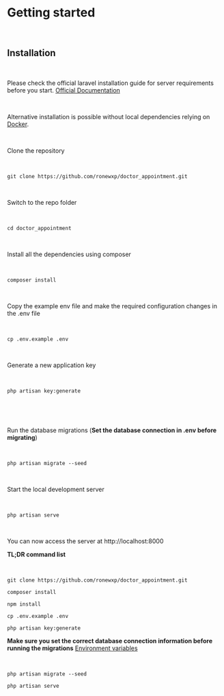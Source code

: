 # Getting started

​

## Installation

​

Please check the official laravel installation guide for server requirements before you start. [Official Documentation](https://laravel.com/docs/8.x)

​

Alternative installation is possible without local dependencies relying on [Docker](#docker). 

​

Clone the repository

​

    git clone https://github.com/ronewxp/doctor_appointment.git
​

Switch to the repo folder

​

    cd doctor_appointment

​

Install all the dependencies using composer

​

    composer install

​

Copy the example env file and make the required configuration changes in the .env file

​

    cp .env.example .env

​

Generate a new application key

​

    php artisan key:generate

​

​

Run the database migrations (**Set the database connection in .env before migrating**)

​

    php artisan migrate --seed

​

Start the local development server

​

    php artisan serve

​

You can now access the server at http://localhost:8000


**TL;DR command list**

​

    git clone https://github.com/ronewxp/doctor_appointment.git

    composer install

    npm install

    cp .env.example .env

    php artisan key:generate

    

**Make sure you set the correct database connection information before running the migrations** [Environment variables](#environment-variables)

​

    php artisan migrate --seed

    php artisan serve
